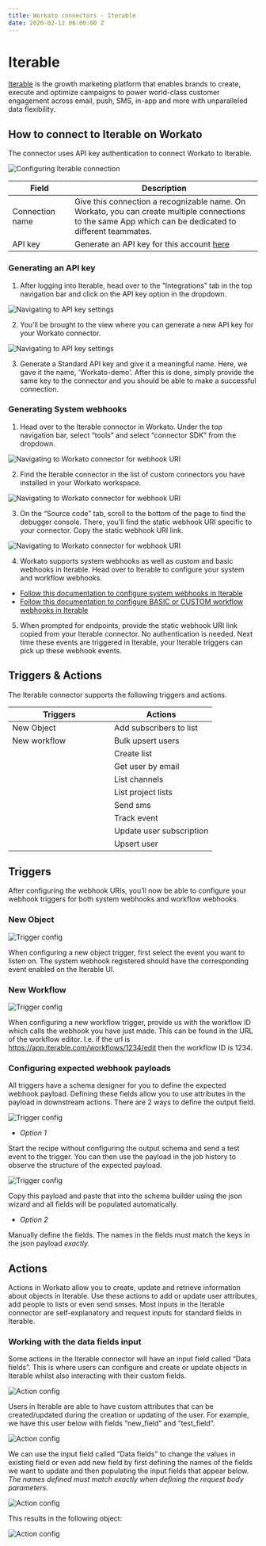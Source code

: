 ```yaml
---
title: Workato connectors - Iterable
date: 2020-02-12 06:00:00 Z
---
```


# Iterable
[Iterable](https://iterable.com/) is the growth marketing platform that enables brands to create, execute and optimize campaigns to power world-class customer engagement across email, push, SMS, in-app and more with unparalleled data flexibility.

## How to connect to Iterable on Workato
The connector uses API key authentication to connect Workato to Iterable.

![Configuring Iterable connection](~@img/iterable/connection.png)

<table class="unchanged rich-diff-level-one">
  <thead>
    <tr>
        <th width='25%'>Field</th>
        <th>Description</th>
    </tr>
  </thead>
  <tbody>
    <tr>
      <td>Connection name</td>
      <td>Give this connection a recognizable name. On Workato, you can create multiple connections to the same App which can be dedicated to different teammates.</td>
    </tr>
    <tr>
      <td>API key</td>
      <td>Generate an API key for this account <a href='https://app.iterable.com/settings/apiKeys'>here</a></td>
    </tr>
  </tbody>
</table>

### Generating an API key
1. After logging into Iterable, head over to the “Integrations” tab in the top navigation bar and click on the API key option in the dropdown.

![Navigating to API key settings](~@img/iterable/apiKeyNav1.png)

2. You’ll be brought to the view where you can generate a new API key for your Workato connector.

![Navigating to API key settings](~@img/iterable/apiKeyNav2.png)

3. Generate a Standard API key and give it a meaningful name. Here, we gave it the name, 'Workato-demo'. After this is done, simply provide the same key to the connector and you should be able to make a successful connection.

### Generating System webhooks
1. Head over to the Iterable connector in Workato. Under the top navigation bar, select “tools” and select “connector SDK” from the dropdown.

![Navigating to Workato connector for webhook URI](~@img/iterable/webhookNav1.png)

2. Find the Iterable connector in the list of custom connectors you have installed in your Workato workspace.

![Navigating to Workato connector for webhook URI](~@img/iterable/webhookNav2.png)

3. On the “Source code” tab, scroll to the bottom of the page to find the debugger console. There, you’ll find the static webhook URI specific to your connector. Copy the static webhook URI link.

![Navigating to Workato connector for webhook URI](~@img/iterable/webhookNav3.png)

4. Workato supports system webhooks as well as custom and basic webhooks in Iterable. Head over to Iterable to configure your system and workflow webhooks.

* [Follow this documentation to configure system webhooks in Iterable](https://support.iterable.com/hc/en-us/articles/208013936-System-Webhooks)
* [Follow this documentation to configure BASIC or CUSTOM workflow webhooks in Iterable](https://support.iterable.com/hc/en-us/articles/205480275-Workflow-Webhooks-)

5. When prompted for endpoints, provide the static webhook URI link copied from your Iterable connector. No authentication is needed. Next time these events are triggered in Iterable, your Iterable triggers can pick up these webhook events.

## Triggers & Actions
The Iterable connector supports the following triggers and actions.
<table class="unchanged rich-diff-level-one">
  <thead>
    <tr>
        <th width='50%'>Triggers</th>
        <th>Actions</th>
    </tr>
  </thead>
  <tbody>
    <tr>
      <td>New Object</td>
      <td>Add subscribers to list</td>
    </tr>
    <tr>
      <td>New workflow</td>
      <td>Bulk upsert users</td>
    </tr>
    <tr>
      <td></td>
      <td>Create list</td>
    </tr>
    <tr>
      <td></td>
      <td>Get user by email</td>
    </tr>
    <tr>
      <td></td>
      <td>List channels</td>
    </tr>
    <tr>
      <td></td>
      <td>List project lists</td>
    </tr>
    <tr>
      <td></td>
      <td>Send sms</td>
    </tr>
    <tr>
      <td></td>
      <td>Track event</td>
    </tr>
    <tr>
      <td></td>
      <td>Update user subscription</td>
    </tr>
    <tr>
      <td></td>
      <td>Upsert user</td>
    </tr>
  </tbody>
</table>

## Triggers
After configuring the webhook URIs, you’ll now be able to configure your webhook triggers for both system webhooks and workflow webhooks.

### New Object
![Trigger config](~@img/iterable/triggers1.png)

When configuring a new object trigger, first select the event you want to listen on. The system webhook registered should have the corresponding event enabled on the Iterable UI.

### New Workflow
![Trigger config](~@img/iterable/triggers2.png)

When configuring a new workflow trigger, provide us with the workflow ID which calls the webhook you have just made. This can be found in the URL of the workflow editor. I.e. if the url is https://app.iterable.com/workflows/1234/edit then the workflow ID is 1234.

### Configuring expected webhook payloads
All triggers have a schema designer for you to define the expected webhook payload. Defining these fields allow you to use attributes in the payload in downstream actions. There are 2 ways to define the output field.

![Trigger config](~@img/iterable/triggers3.png)

* _Option 1_

Start the recipe without configuring the output schema and send a test event to the trigger. You can then use the payload in the job history to observe the structure of the expected payload.

![Trigger config](~@img/iterable/triggers4.png)

Copy this payload and paste that into the schema builder using the json wizard and all fields will be populated automatically.

* _Option 2_

Manually define the fields. The names in the fields must match the keys in the json payload _exactly._

## Actions
Actions in Workato allow you to create, update and retrieve information about objects in Iterable. Use these actions to add or update user attributes, add people to lists or even send smses. Most inputs in the Iterable connector are self-explanatory and request inputs for standard fields in Iterable.

### Working with the data fields input
Some actions in the Iterable connector will have an input field called “Data fields”. This is where users can configure and create or update objects in Iterable whilst also interacting with their custom fields.

![Action config](~@img/iterable/action1.png)

Users in Iterable are able to have custom attributes that can be created/updated during the creation or updating of the user. For example, we have this user below with fields “new_field” and “test_field”.

![Action config](~@img/iterable/action2.png)

We can use the input field called “Data fields” to change the values in existing field or even add new field by first defining the names of the fields we want to update and then populating the input fields that appear below. *The names defined must match exactly when defining the request body parameters.*

![Action config](~@img/iterable/action3.png)

This results in the following object:

![Action config](~@img/iterable/action4.png)
